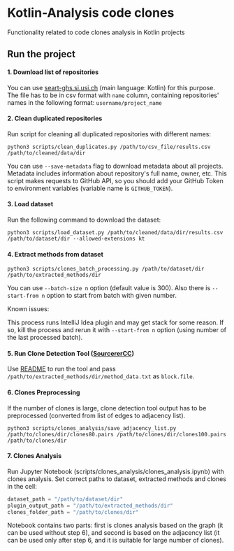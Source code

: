 # Kotlin-Analysis code clones

Functionality related to code clones analysis in Kotlin projects

## Run the project

#### 1. Download list of repositories
   
You can use [seart-ghs.si.usi.ch]( https://seart-ghs.si.usi.ch/) (main language: Kotlin) for this purpose.
The file has to be in csv format with ```name``` column, 
containing repositories' names in the following format: ```username/project_name``` 

#### 2. Clean duplicated repositories

Run script for cleaning all duplicated repositories with different names: 
``` shell script
python3 scripts/clean_duplicates.py /path/to/csv_file/results.csv /path/to/cleaned/data/dir
```
   You can use ```--save-metadata``` flag to download metadata about all projects. Metadata includes information about repository's full name, owner, etc.
   This script makes requests to GitHub API, so you should add your GitHub Token to environment variables (variable name is ```GITHUB_TOKEN```).

#### 3. Load dataset 

Run the following command to download the dataset:

``` 
python3 scripts/load_dataset.py /path/to/cleaned/data/dir/results.csv /path/to/dataset/dir --allowed-extensions kt
```

#### 4. Extract methods from dataset

``` 
python3 scripts/clones_batch_processing.py /path/to/dataset/dir /path/to/extracted_methods/dir 
```

You can use ```--batch-size n``` option (default value is 300). 
Also there is ```--start-from n``` option to start from batch with given number.

Known issues:

This process runs IntelliJ Idea plugin and may get stack for some reason. 
If so, kill the process and rerun it with ```--start-from n``` option (using number of the last processed batch).


#### 5. Run Clone Detection Tool ([SourcererCC](https://github.com/Mondego/SourcererCC))

Use [README](https://github.com/Mondego/SourcererCC#run-sourcerercc) to run the tool and pass ```/path/to/extracted_methods/dir/method_data.txt``` as ```block.file```.

#### 6. Clones Preprocessing 

If the number of clones is large, clone detection tool output has to be preprocessed 
(converted from list of edges to adjacency list).

``` 
python3 scripts/clones_analysis/save_adjacency_list.py  /path/to/clones/dir/clones80.pairs /path/to/clones/dir/clones100.pairs /path/to/clones/dir
```

#### 7. Clones Analysis

Run Jupyter Notebook (scripts/clones_analysis/clones_analysis.ipynb) with clones analysis.
Set correct paths to dataset, extracted methods and clones in the cell:
```python
dataset_path = "/path/to/dataset/dir"
plugin_output_path = "/path/to/extracted_methods/dir"
clones_folder_path = "/path/to/clones/dir"
```
Notebook contains two parts: first is clones analysis based on the graph (it can be used without step 6), 
and second is based on the adjacency list (it can be used only after step 6,
and it is suitable for large number of clones).
